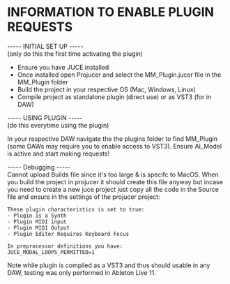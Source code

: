 # INFORMATION TO ENABLE PLUGIN REQUESTS 

----- INITIAL SET UP -----  
(only do this the first time activating the plugin)  

- Ensure you have JUCE installed
- Once installed open Projucer and select the MM_Plugin.jucer file in the MM_Plugin folder
- Build the project in your respective OS (Mac, Windows, Linux)
- Compile project as standalone plugin (direct use) or as VST3 (for in DAW)


----- USING PLUGIN -----  
(do this everytime using the plugin)  

In your respective DAW navigate the the plugins folder to find MM_Plugin (some DAWs may require you to enable access to VST3).
Ensure AI_Model is active and start making requests!


----- Debugging -----  
Cannot upload Builds file since it's too large & is specifc to MacOS.
When you build the project in projucer it should create this file anyway 
but incase you need to create a new juce project just copy all the code 
in the Source file and ensure in the settings of the projucer project:  

    These plugin characteristics is set to true:  
    - Plugin is a Synth
    - Plugin MIDI input
    - Plugin MIDI Output
    - Plugin Editor Requires Keyboard Focus

    In preprocessor definitions you have:  
    JUCE_MODAL_LOOPS_PERMITTED=1 

Note while plugin is compiled as a VST3 and thus should usable in any DAW, testing was only
performed in Ableton Live 11.
